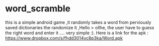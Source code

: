 word_scramble
=============
this is a simple android game ,it randomly takes a word from perviously saved dictionaries the randomize it ,Hello > ollhe,
the user have to guess the right word and enter it .... very simple :).
Here is a link for the apk :
https://www.dropbox.com/s/fhdd3014yc8p3ka/Word.apk
